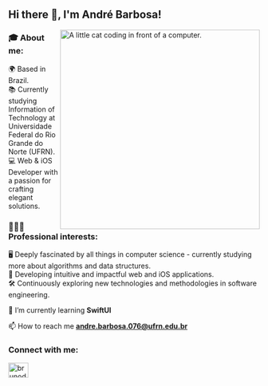 ## Hi there 👋, I'm André Barbosa!

<img align="right" alt="A little cat coding in front of a computer." width="400" src="https://media.giphy.com/media/3oKIPnAiaMCws8nOsE/giphy.gif">

### 🎓 About me:

🌍 Based in Brazil.<br/>
📚 Currently studying Information of Technology at Universidade Federal do Rio Grande do Norte (UFRN).<br/>
💻 Web & iOS Developer with a passion for crafting elegant solutions.<br/>

### 👨🏻‍💻 Professional interests:

🖥️ Deeply fascinated by all things in computer science - currently studying more about algorithms and data structures.<br/>
📱 Developing intuitive and impactful web and iOS applications.<br/>
🛠️ Continuously exploring new technologies and methodologies in software engineering.<br/>

🌱 I’m currently learning **SwiftUI**

📫 How to reach me **andre.barbosa.076@ufrn.edu.br**


<h3 align="left">Connect with me:</h3>
<p align="left">
<a href="https://www.linkedin.com/in/andre-o-barbosa/" target="blank"><img align="center" src="https://raw.githubusercontent.com/rahuldkjain/github-profile-readme-generator/master/src/images/icons/Social/linked-in-alt.svg" alt="brunodivino" height="30" width="40" /></a>
</p>
